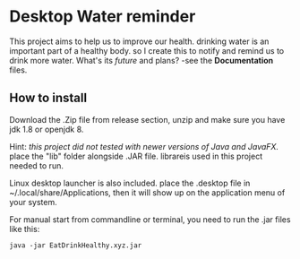 # Desktop Water reminder
This project aims to help us to improve our health. drinking water is an important part of a healthy body. so I create this to notify and remind us to drink more water.  What's its *future* and plans? -see the **Documentation** files.

## How to install
Download the .Zip file from release section, unzip and make sure you have jdk 1.8 or openjdk 8.

Hint: _this project did not tested with newer versions of Java and JavaFX._<br>
place the "lib" folder alongside .JAR file. librareis used in this project needed to run.

Linux desktop launcher is also included. place the .desktop file in ~/.local/share/Applications, then it will show up on the application menu of your system.

For manual start from commandline or terminal, you need to run the .jar files like this:
```
java -jar EatDrinkHealthy.xyz.jar
```
